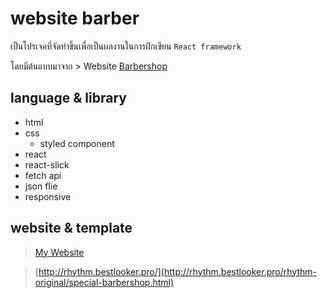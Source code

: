 # website barber

เป็นโปรเจคที่จัดทำขึ้นเพื่อเป็นผลงานในการฝึกเขียน `React framework`

โดยมีต้นแบบมาจาก > Website [Barbershop](http://rhythm.bestlooker.pro/rhythm-original/special-barbershop.html)

## language & library

* html
* css
  * styled component
* react
* react-slick
* fetch api
* json flie
* responsive

## website & template

> [My Website](https://website-barber.web.app/)

> [http://rhythm.bestlooker.pro/](http://rhythm.bestlooker.pro/rhythm-original/special-barbershop.html)
